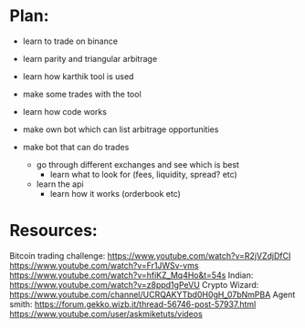 # Plan:
- learn to trade on binance
- learn parity and triangular arbitrage
- learn how karthik tool is used
- make some trades with the tool
- learn how code works

- make own bot which can list arbitrage opportunities
- make bot that can do trades 
    - go through different exchanges and see which is best
        - learn what to look for (fees, liquidity, spread? etc)
    - learn the api
        - learn how it works (orderbook etc)

# Resources:
Bitcoin trading challenge:
https://www.youtube.com/watch?v=R2jVZdjDfCI
https://www.youtube.com/watch?v=Fr1JWSv-vms
https://www.youtube.com/watch?v=hfiKZ_Mq4Ho&t=54s
Indian:
https://www.youtube.com/watch?v=z8ppd1gPeVU
Crypto Wizard:
https://www.youtube.com/channel/UCRQAKYTbd0H0gH_07bNmPBA
Agent smith: 
https://forum.gekko.wizb.it/thread-56746-post-57937.html
https://www.youtube.com/user/askmiketuts/videos